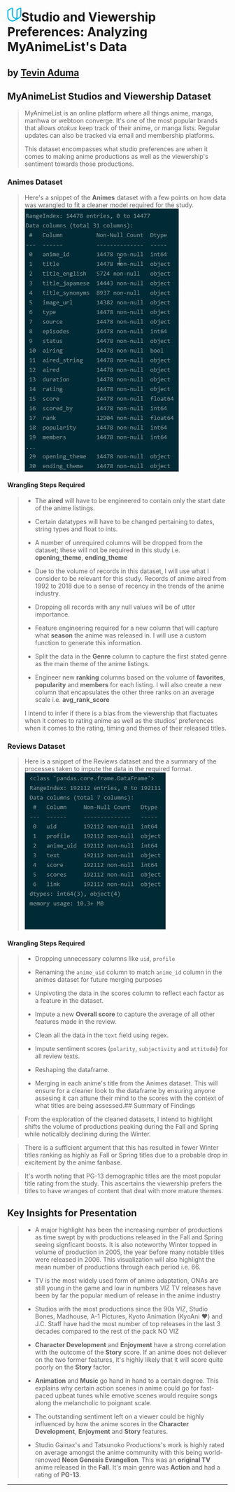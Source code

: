 # ![](img/udacity.png)Studio and Viewership Preferences: Analyzing MyAnimeList's Data
## **by [Tevin Aduma](https://www.linkedin.com/in/tevin-aduma-926803ab/)**


## MyAnimeList Studios and Viewership Dataset

> MyAnimeList is an online platform where all things anime, manga, manhwa or webtoon converge. It's one of the most popular brands that allows _otakus_ keep track of their anime, or manga lists. Regular updates can also be tracked via email and membership platforms.
>
> This dataset encompasses what studio preferences are when it comes to making anime productions as well as the viewership's sentiment towards those productions. 
### Animes Dataset
> Here's a snippet of the **Animes** dataset with a few points on how data was wrangled to fit a cleaner model required for the study.
>![](img/animes_snip.png) 
>
>
#### Wrangling Steps Required

> * The **aired** will have to be engineered to contain only the start date of the anime listings.
>
> * Certain datatypes will have to be changed pertaining to dates, string types and float to ints.
>
> * A number of unrequired columns will be dropped from the dataset; these will not be required in this study i.e. **opening_theme**, **ending_theme**
>
> * Due to the volume of records in this dataset, I will use what I consider to be relevant for this study. Records of anime aired from 1992 to 2018 due to a sense of recency in the trends of the anime industry.
>
> * Dropping all records with any null values will be of utter importance. 
>
> * Feature engineering required for a new column that will capture what **season** the anime was released in. I will use a custom function to generate this information.
>
> * Split the data in the **Genre** column to capture the first stated genre as the main theme of the anime listings.
>
> * Engineer new **ranking** columns based on the volume of **favorites**, **popularity** and **members** for each listing. I will also create a new column that encapsulates the other three ranks on an average scale i.e. **avg_rank_score**
>
> I intend to infer if there is a bias from the viewership that flactuates when it comes to rating anime as well as the studios' preferences when it comes to the rating, timing and themes of their released titles.

### Reviews Dataset
> Here is a snippet of the Reviews dataset and the a summary of the processes taken to impute the data in the required format.
>![](img/reviews_snip.png)

#### Wrangling Steps Required

> * Dropping unnecessary columns like `uid`, `profile`
>
> * Renaming the `anime_uid` column to match `anime_id` column in the animes dataset for future merging purposes 
>
> * Unpivoting the data in the scores column to reflect each factor as a feature in the dataset.
>
> * Impute a new **Overall score** to capture the average of all other features made in the review.
>
> * Clean all the data in the `text` field using regex.
>
> * Impute sentiment scores (`polarity`, `subjectivity` and `attitude`) for all review texts.
>
> * Reshaping the dataframe.
>
> * Merging in each anime's title from the Animes dataset. This will ensure for a cleaner look to the dataframe by ensuring anyone assesing it can attune their mind to the scores with the context of what titles are being assessed.## Summary of Findings

> From the exploration of the cleaned datasets, I intend to highlight shifts the volume of productions peaking during the Fall and Spring while noticalbly declining during the Winter. 

> There is a sufficient argument that this has resulted in fewer Winter titles ranking as highly as Fall or Spring titles due to a probable drop in excitement by the anime fanbase. 

> It's worth noting that PG-13 demographic titles are the most popular title rating from the study. This ascertains the viewership prefers the titles to have wranges of content that deal with more mature themes.
## Key Insights for Presentation

> * A major highlight has been the increasing number of productions as time swept by with productions released in the Fall and Spring seeing signficant boosts. It is also noteworthy Winter topped in volume of production in 2005, the year before many notable titles were released in 2006. This visualization will also highlight the mean number of productions through each period i.e. 66.
>
> * TV is the most widely used form of anime adaptation, ONAs are still young in the game and low in numbers VIZ TV releases have been by far the popular medium of release in the anime industry
>
> * Studios with the most productions since the 90s VIZ,  Studio Bones, Madhouse, A-1 Pictures, Kyoto Animation (KyoAni ♥) and J.C. Staff have had the most number of top releases in the last 3 decades compared to the rest of the pack NO VIZ
>
> * **Character Development** and **Enjoyment** have a strong correlation with the outcome of the **Story** score. If an anime does not deliever on the two former features, it's highly likely that it will score quite poorly on the **Story** factor.
>
> * **Animation** and **Music** go hand in hand to a certain degree. This explains why certain action scenes in anime could go for fast-paced upbeat tunes while emotive scenes would require songs along the melancholic to poignant scale.
>
> * The outstanding sentiment left on a viewer could be highly influenced by how the anime scores in the **Character Development**, **Enjoyment** and **Story** features. 
>
>* Studio Gainax's and Tatsunoko Productions's work is highly rated on average amongst the anime community with this being world-renowed **Neon Genesis Evangelion**. This was an **original TV** anime  released in the **Fall**. It's main genre was **Action** and had a rating of **PG-13**. 
<hr>
 